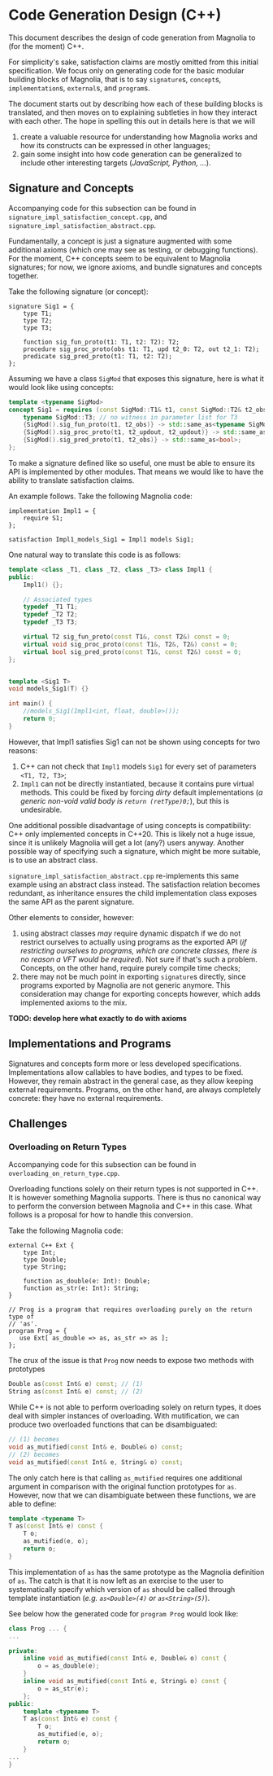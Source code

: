# Code Generation Design (C++)

This document describes the design of code generation from Magnolia to (for the
moment) C++.

For simplicity's sake, satisfaction claims are mostly omitted from this initial
specification. We focus only on generating code for the basic modular building
blocks of Magnolia, that is to say `signature`s, `concept`s, `implementation`s,
`external`s, and `program`s.

The document starts out by describing how each of these building blocks is
translated, and then moves on to explaining subtleties in how they interact
with each other. The hope in spelling this out in details here is that we will

1. create a valuable resource for understanding how Magnolia works and how its
   constructs can be expressed in other languages;
2. gain some insight into how code generation can be generalized to include
   other interesting targets (*JavaScript, Python, …*).

## Signature and Concepts

Accompanying code for this subsection can be found in
`signature_impl_satisfaction_concept.cpp`, and
`signature_impl_satisfaction_abstract.cpp`.

Fundamentally, a concept is just a signature augmented with some additional
axioms (which one may see as testing, or debugging functions). For the moment,
C++ concepts seem to be equivalent to Magnolia signatures; for now, we ignore
axioms, and bundle signatures and concepts together.

Take the following signature (or concept):

```mag
signature Sig1 = {
    type T1;
    type T2;
    type T3;

    function sig_fun_proto(t1: T1, t2: T2): T2;
    procedure sig_proc_proto(obs t1: T1, upd t2_0: T2, out t2_1: T2);
    predicate sig_pred_proto(t1: T1, t2: T2);
};
```

Assuming we have a class `SigMod` that exposes this signature, here is what it
would look like using concepts:

```cpp
template <typename SigMod>
concept Sig1 = requires (const SigMod::T1& t1, const SigMod::T2& t2_obs, SigMod::T2& t2_updout) {
    typename SigMod::T3; // no witness in parameter list for T3
    {SigMod().sig_fun_proto(t1, t2_obs)} -> std::same_as<typename SigMod::T2>;
    {SigMod().sig_proc_proto(t1, t2_updout, t2_updout)} -> std::same_as<void>;
    {SigMod().sig_pred_proto(t1, t2_obs)} -> std::same_as<bool>;
};
```

To make a signature defined like so useful, one must be able to ensure its API
is implemented by other modules. That means we would like to have the ability to
translate satisfaction claims.

An example follows. Take the following Magnolia code:

```mag
implementation Impl1 = {
    require S1;
};

satisfaction Impl1_models_Sig1 = Impl1 models Sig1;
```

One natural way to translate this code is as follows:

```cpp
template <class _T1, class _T2, class _T3> class Impl1 {
public:
    Impl1() {};

    // Associated types
    typedef _T1 T1;
    typedef _T2 T2;
    typedef _T3 T3;

    virtual T2 sig_fun_proto(const T1&, const T2&) const = 0;
    virtual void sig_proc_proto(const T1&, T2&, T2&) const = 0;
    virtual bool sig_pred_proto(const T1&, const T2&) const = 0;
};


template <Sig1 T>
void models_Sig1(T) {}

int main() {
    //models_Sig1(Impl1<int, float, double>());
    return 0;
}
```

However, that Impl1 satisfies Sig1 can not be shown using concepts for two
reasons:

1. C++ can not check that `Impl1` models `Sig1` for every set of parameters
   `<T1, T2, T3>`;
2. `Impl1` can not be directly instantiated, because it contains pure virtual
   methods. This could be fixed by forcing *dirty* default implementations
   (*a generic non-void valid body is `return (retType)0;`*), but this is
   undesirable.

One additional possible disadvantage of using concepts is compatibility: C++
only implemented concepts in C++20. This is likely not a huge issue, since it is
unlikely Magnolia will get a lot (any?) users anyway. Another possible way of
specifying such a signature, which might be more suitable, is to use an
abstract class.

`signature_impl_satisfaction_abstract.cpp` re-implements this same example using
an abstract class instead. The satisfaction relation becomes redundant, as
inheritance ensures the child implementation class exposes the same API as the
parent signature.

Other elements to consider, however:

1. using abstract classes *may* require dynamic dispatch if we do not restrict
   ourselves to actually using programs as the exported API (*if restricting
   ourselves to programs, which are concrete classes, there is no reason a VFT
   would be required*). Not sure if that's such a problem. Concepts, on the
   other hand, require purely compile time checks;
2. there may not be much point in exporting `signature`s directly, since
   programs exported by Magnolia are not generic anymore. This consideration
   may change for exporting concepts however, which adds implemented axioms to
   the mix.

**TODO: develop here what exactly to do with axioms**

## Implementations and Programs

Signatures and concepts form more or less developed specifications.
Implementations allow callables to have bodies, and types to be fixed. However,
they remain abstract in the general case, as they allow keeping external
requirements. Programs, on the other hand, are always completely concrete: they
have no external requirements.

## Challenges

### Overloading on Return Types

Accompanying code for this subsection can be found in
`overloading_on_return_type.cpp`.

Overloading functions solely on their return types is not supported in C++. It
is however something Magnolia supports. There is thus no canonical way to
perform the conversion between Magnolia and C++ in this case. What follows is a
proposal for how to handle this conversion.

Take the following Magnolia code:

```mag
external C++ Ext {
    type Int;
    type Double;
    type String;

    function as_double(e: Int): Double;
    function as_str(e: Int): String;
}

// Prog is a program that requires overloading purely on the return type of
// 'as'.
program Prog = {
   use Ext[ as_double => as, as_str => as ];
};
```

The crux of the issue is that `Prog` now needs to expose two methods with
prototypes

```cpp
Double as(const Int& e) const; // (1)
String as(const Int& e) const; // (2)
```

While C++ is not able to perform overloading solely on return types, it does
deal with simpler instances of overloading. With mutification, we can produce
two overloaded functions that can be disambiguated:

```cpp
// (1) becomes
void as_mutified(const Int& e, Double& o) const;
// (2) becomes
void as_mutified(const Int& e, String& o) const;
```

The only catch here is that calling `as_mutified` requires one additional
argument in comparison with the original function prototypes for `as`. However,
now that we can disambiguate between these functions, we are able to define:

```cpp
template <typename T>
T as(const Int& e) const {
    T o;
    as_mutified(e, o);
    return o;
}
```

This implementation of `as` has the same prototype as the Magnolia definition of
`as`. The catch is that it is now left as an exercise to the user to
systematically specify which version of `as` should be called through template
instantiation (*e.g. `as<Double>(4)` or `as<String>(5)`*).

See below how the generated code for `program Prog` would look like:

```cpp
class Prog ... {
...

private:
    inline void as_mutified(const Int& e, Double& o) const {
        o = as_double(e);
    }
    inline void as_mutified(const Int& e, String& o) const {
        o = as_str(e);
    };
public:
    template <typename T>
    T as(const Int& e) const {
        T o;
        as_mutified(e, o);
        return o;
    }
...
}
```
